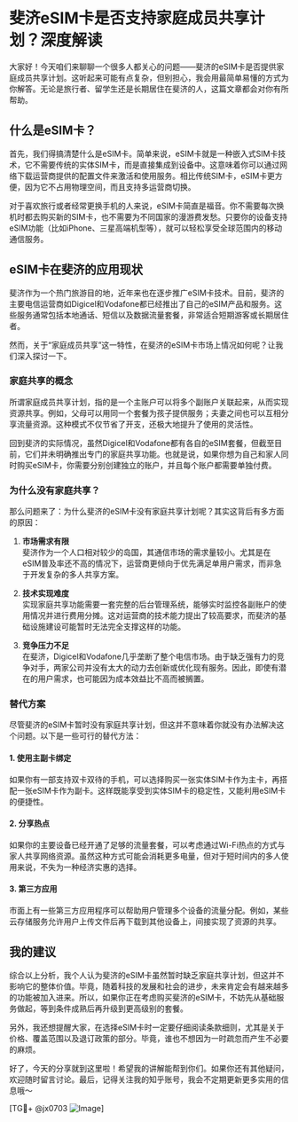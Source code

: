 # 斐济eSIM卡是否支持家庭成员共享计划？深度解读

大家好！今天咱们来聊聊一个很多人都关心的问题——斐济的eSIM卡是否提供家庭成员共享计划。这听起来可能有点复杂，但别担心，我会用最简单易懂的方式为你解答。无论是旅行者、留学生还是长期居住在斐济的人，这篇文章都会对你有所帮助。

## 什么是eSIM卡？

首先，我们得搞清楚什么是eSIM卡。简单来说，eSIM卡就是一种嵌入式SIM卡技术，它不需要传统的实体SIM卡，而是直接集成到设备中。这意味着你可以通过网络下载运营商提供的配置文件来激活和使用服务。相比传统SIM卡，eSIM卡更方便，因为它不占用物理空间，而且支持多运营商切换。

对于喜欢旅行或者经常更换手机的人来说，eSIM卡简直是福音。你不需要每次换机时都去购买新的SIM卡，也不需要为不同国家的漫游费发愁。只要你的设备支持eSIM功能（比如iPhone、三星高端机型等），就可以轻松享受全球范围内的移动通信服务。

## eSIM卡在斐济的应用现状

斐济作为一个热门旅游目的地，近年来也在逐步推广eSIM卡技术。目前，斐济的主要电信运营商如Digicel和Vodafone都已经推出了自己的eSIM产品和服务。这些服务通常包括本地通话、短信以及数据流量套餐，非常适合短期游客或长期居住者。

然而，关于“家庭成员共享”这一特性，在斐济的eSIM卡市场上情况如何呢？让我们深入探讨一下。

### 家庭共享的概念

所谓家庭成员共享计划，指的是一个主账户可以将多个副账户关联起来，从而实现资源共享。例如，父母可以用同一个套餐为孩子提供服务；夫妻之间也可以互相分享流量资源。这种模式不仅节省了开支，还极大地提升了使用的灵活性。

回到斐济的实际情况，虽然Digicel和Vodafone都有各自的eSIM套餐，但截至目前，它们并未明确推出专门的家庭共享功能。也就是说，如果你想为自己和家人同时购买eSIM卡，你需要分别创建独立的账户，并且每个账户都需要单独付费。

### 为什么没有家庭共享？

那么问题来了：为什么斐济的eSIM卡没有家庭共享计划呢？其实这背后有多方面的原因：

1. **市场需求有限**  
   斐济作为一个人口相对较少的岛国，其通信市场的需求量较小。尤其是在eSIM普及率还不高的情况下，运营商更倾向于优先满足单用户需求，而非急于开发复杂的多人共享方案。

2. **技术实现难度**  
   实现家庭共享功能需要一套完整的后台管理系统，能够实时监控各副账户的使用情况并进行费用分摊。这对运营商的技术能力提出了较高要求，而斐济的基础设施建设可能暂时无法完全支撑这样的功能。

3. **竞争压力不足**  
   在斐济，Digicel和Vodafone几乎垄断了整个电信市场。由于缺乏强有力的竞争对手，两家公司并没有太大的动力去创新或优化现有服务。因此，即使有潜在的用户需求，也可能因为成本效益比不高而被搁置。

### 替代方案

尽管斐济的eSIM卡暂时没有家庭共享计划，但这并不意味着你就没有办法解决这个问题。以下是一些可行的替代方法：

#### 1. 使用主副卡绑定
如果你有一部支持双卡双待的手机，可以选择购买一张实体SIM卡作为主卡，再搭配一张eSIM卡作为副卡。这样既能享受到实体SIM卡的稳定性，又能利用eSIM卡的便捷性。

#### 2. 分享热点
如果你的主要设备已经开通了足够的流量套餐，可以考虑通过Wi-Fi热点的方式与家人共享网络资源。虽然这种方式可能会消耗更多电量，但对于短时间内的多人使用来说，不失为一种经济实惠的选择。

#### 3. 第三方应用
市面上有一些第三方应用程序可以帮助用户管理多个设备的流量分配。例如，某些云存储服务允许用户上传文件后再下载到其他设备上，间接实现了资源的共享。

## 我的建议

综合以上分析，我个人认为斐济的eSIM卡虽然暂时缺乏家庭共享计划，但这并不影响它的整体价值。毕竟，随着科技的发展和社会的进步，未来肯定会有越来越多的功能被加入进来。所以，如果你正在考虑购买斐济的eSIM卡，不妨先从基础服务做起，等到条件成熟后再升级到更高级别的套餐。

另外，我还想提醒大家，在选择eSIM卡时一定要仔细阅读条款细则，尤其是关于价格、覆盖范围以及退订政策的部分。毕竟，谁也不想因为一时疏忽而产生不必要的麻烦。

好了，今天的分享就到这里啦！希望我的讲解能帮到你们。如果你还有其他疑问，欢迎随时留言讨论。最后，记得关注我的知乎账号，我会不定期更新更多实用的信息哦～

[TG💪+ @jx0703 ![Image](https://github.com/user-attachments/assets/dbca1d08-cadb-493c-b0ec-ad6f7a83f270)]